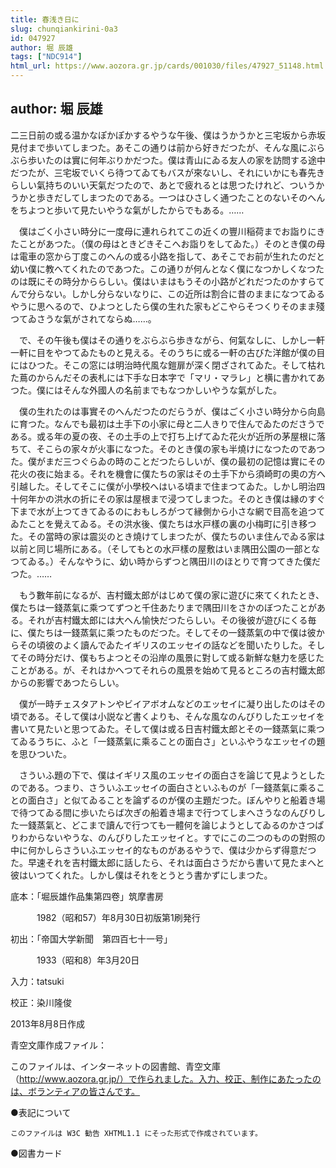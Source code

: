 ```yaml
---
title: 春浅き日に
slug: chunqiankirini-0a3
id: 047927
author: 堀 辰雄
tags: ["NDC914"]
html_url: https://www.aozora.gr.jp/cards/001030/files/47927_51148.html
---
```


## author: 堀 辰雄

二三日前の或る温かなぽかぽかするやうな午後、僕はうかうかと三宅坂から赤坂見付まで歩いてしまつた。あそこの通りは前から好きだつたが、そんな風にぶらぶら歩いたのは實に何年ぶりかだつた。僕は青山にゐる友人の家を訪問する途中だつたが、三宅坂でいくら待つてゐてもバスが來ないし、それにいかにも春先きらしい氣持ちのいい天氣だつたので、あとで疲れるとは思つたけれど、ついうかうかと歩きだしてしまつたのである。一つはひさしく通つたことのないそのへんをちよつと歩いて見たいやうな氣がしたからでもある。……

　僕はごく小さい時分に一度母に連れられてこの近くの豐川稲荷までお詣りにきたことがあつた。（僕の母はときどきそこへお詣りをしてゐた。）そのとき僕の母は電車の窓から丁度このへんの或る小路を指して、あそこでお前が生れたのだと幼い僕に教へてくれたのであつた。この通りが何んとなく僕になつかしくなつたのは既にその時分かららしい。僕はいまはもうその小路がどれだつたのかすらてんで分らない。しかし分らないなりに、この近所は割合に昔のままになつてゐるやうに思へるので、ひよつとしたら僕の生れた家もどこやらそつくりそのまま殘つてゐさうな氣がされてならぬ……。

　で、その午後も僕はその通りをぶらぶら歩きながら、何氣なしに、しかし一軒一軒に目をやつてゐたものと見える。そのうちに或る一軒の古びた洋館が僕の目にはひつた。そこの窓には明治時代風な鎧扉が深く閉ざされてゐた。そして枯れた蔦のからんだその表札には下手な日本字で「マリ・マラレ」と横に書かれてあつた。僕にはそんな外國人の名前までもなつかしいやうな氣がした。

　僕の生れたのは事實そのへんだつたのだらうが、僕はごく小さい時分から向島に育つた。なんでも最初は土手下の小家に母と二人きりで住んでゐたのださうである。或る年の夏の夜、その土手の上で打ち上げてゐた花火が近所の茅屋根に落ちて、そこらの家々が火事になつた。そのとき僕の家も半燒けになつたのであつた。僕がまだ三つぐらゐの時のことだつたらしいが、僕の最初の記憶は實にその花火の夜に始まる。それを機會に僕たちの家はその土手下から須崎町の奧の方へ引越した。そしてそこに僕が小學校へはいる頃まで住まつてゐた。しかし明治四十何年かの洪水の折にその家は屋根まで浸つてしまつた。そのとき僕は縁のすぐ下まで水が上つてきてゐるのにおもしろがつて縁側から小さな網で目高を追つてゐたことを覺えてゐる。その洪水後、僕たちは水戸樣の裏の小梅町に引き移つた。その當時の家は震災のとき燒けてしまつたが、僕たちのいま住んでゐる家は以前と同じ場所にある。（そしてもとの水戸樣の屋敷はいま隅田公園の一部となつてゐる。）そんなやうに、幼い時からずつと隅田川のほとりで育つてきた僕だつた。……

　もう數年前になるが、吉村鐵太郎がはじめて僕の家に遊びに來てくれたとき、僕たちは一錢蒸氣に乘つてずつと千住あたりまで隅田川をさかのぼつたことがある。それが吉村鐵太郎には大へん愉快だつたらしい。その後彼が遊びにくる毎に、僕たちは一錢蒸氣に乘つたものだつた。そしてその一錢蒸氣の中で僕は彼からその頃彼のよく讀んでゐたイギリスのエッセイの話などを聞いたりした。そしてその時分だけ、僕もちよつとその沿岸の風景に對して或る新鮮な魅力を感じたことがある。が、それはかへつてそれらの風景を始めて見るところの吉村鐵太郎からの影響であつたらしい。

　僕が一時チェスタアトンやビイアボオムなどのエッセイに凝り出したのはその頃である。そして僕は小説など書くよりも、そんな風なのんびりしたエッセイを書いて見たいと思つてゐた。そして僕は或る日吉村鐵太郎とその一錢蒸氣に乘つてゐるうちに、ふと「一錢蒸氣に乘ることの面白さ」といふやうなエッセイの題を思ひついた。

　さういふ題の下で、僕はイギリス風のエッセイの面白さを論じて見ようとしたのである。つまり、さういふエッセイの面白さといふものが「一錢蒸氣に乘ることの面白さ」と似てゐることを論ずるのが僕の主題だつた。ぼんやりと船着き場で待つてゐる間に歩いたらば次ぎの船着き場まで行つてしまへさうなのんびりした一錢蒸氣と、どこまで讀んで行つても一體何を論じようとしてゐるのかさつぱりわからないやうな、のんびりしたエッセイと。すでにこの二つのものの對照の中に何かしらさういふエッセイ的なものがあるやうで、僕は少からず得意だつた。早速それを吉村鐵太郎に話したら、それは面白さうだから書いて見たまへと彼はいつてくれた。しかし僕はそれをとうとう書かずにしまつた。













底本：「堀辰雄作品集第四卷」筑摩書房

　　　1982（昭和57）年8月30日初版第1刷発行

初出：「帝国大学新聞　第四百七十一号」

　　　1933（昭和8）年3月20日

入力：tatsuki

校正：染川隆俊

2013年8月8日作成

青空文庫作成ファイル：

このファイルは、インターネットの図書館、青空文庫（http://www.aozora.gr.jp/）で作られました。入力、校正、制作にあたったのは、ボランティアの皆さんです。











●表記について


	このファイルは W3C 勧告 XHTML1.1 にそった形式で作成されています。







●図書カード